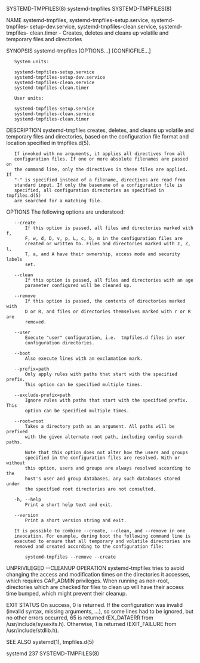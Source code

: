 SYSTEMD-TMPFILES(8)            systemd-tmpfiles           SYSTEMD-TMPFILES(8)

NAME
       systemd-tmpfiles, systemd-tmpfiles-setup.service, systemd-tmpfiles-
       setup-dev.service, systemd-tmpfiles-clean.service, systemd-tmpfiles-
       clean.timer - Creates, deletes and cleans up volatile and temporary
       files and directories

SYNOPSIS
       systemd-tmpfiles [OPTIONS...] [CONFIGFILE...]

       System units:

       systemd-tmpfiles-setup.service
       systemd-tmpfiles-setup-dev.service
       systemd-tmpfiles-clean.service
       systemd-tmpfiles-clean.timer

       User units:

       systemd-tmpfiles-setup.service
       systemd-tmpfiles-clean.service
       systemd-tmpfiles-clean.timer

DESCRIPTION
       systemd-tmpfiles creates, deletes, and cleans up volatile and
       temporary files and directories, based on the configuration file
       format and location specified in tmpfiles.d(5).

       If invoked with no arguments, it applies all directives from all
       configuration files. If one or more absolute filenames are passed on
       the command line, only the directives in these files are applied. If
       "-" is specified instead of a filename, directives are read from
       standard input. If only the basename of a configuration file is
       specified, all configuration directories as specified in tmpfiles.d(5)
       are searched for a matching file.

OPTIONS
       The following options are understood:

       --create
           If this option is passed, all files and directories marked with f,
           F, w, d, D, v, p, L, c, b, m in the configuration files are
           created or written to. Files and directories marked with z, Z, t,
           T, a, and A have their ownership, access mode and security labels
           set.

       --clean
           If this option is passed, all files and directories with an age
           parameter configured will be cleaned up.

       --remove
           If this option is passed, the contents of directories marked with
           D or R, and files or directories themselves marked with r or R are
           removed.

       --user
           Execute "user" configuration, i.e.  tmpfiles.d files in user
           configuration directories.

       --boot
           Also execute lines with an exclamation mark.

       --prefix=path
           Only apply rules with paths that start with the specified prefix.
           This option can be specified multiple times.

       --exclude-prefix=path
           Ignore rules with paths that start with the specified prefix. This
           option can be specified multiple times.

       --root=root
           Takes a directory path as an argument. All paths will be prefixed
           with the given alternate root path, including config search paths.

           Note that this option does not alter how the users and groups
           specified in the configuration files are resolved. With or without
           this option, users and groups are always resolved according to the
           host's user and group databases, any such databases stored under
           the specified root directories are not consulted.

       -h, --help
           Print a short help text and exit.

       --version
           Print a short version string and exit.

       It is possible to combine --create, --clean, and --remove in one
       invocation. For example, during boot the following command line is
       executed to ensure that all temporary and volatile directories are
       removed and created according to the configuration file:

           systemd-tmpfiles --remove --create

UNPRIVILEGED --CLEANUP OPERATION
       systemd-tmpfiles tries to avoid changing the access and modification
       times on the directories it accesses, which requires CAP_ADMIN
       privileges. When running as non-root, directories which are checked
       for files to clean up will have their access time bumped, which might
       prevent their cleanup.

EXIT STATUS
       On success, 0 is returned. If the configuration was invalid (invalid
       syntax, missing arguments, ...), so some lines had to be ignored, but
       no other errors occurred, 65 is returned (EX_DATAERR from
       /usr/include/sysexits.h). Otherwise, 1 is returned (EXIT_FAILURE from
       /usr/include/stdlib.h).

SEE ALSO
       systemd(1), tmpfiles.d(5)

systemd 237                                               SYSTEMD-TMPFILES(8)
